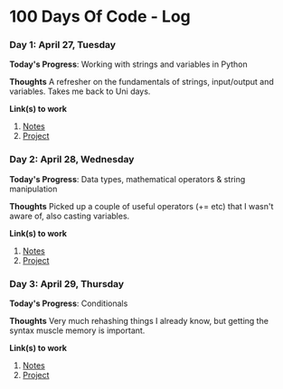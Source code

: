 # 100 Days Of Code - Log

<!-- ### Day 0: February 30, 2016 (Example 1) -->
<!-- ##### (delete me or comment me out)

**Today's Progress**: Fixed CSS, worked on canvas functionality for the app.

**Thoughts:** I really struggled with CSS, but, overall, I feel like I am slowly getting better at it. Canvas is still new for me, but I managed to figure out some basic functionality.

**Link to work:** [Calculator App](http://www.example.com)

### Day 0: February 30, 2016 (Example 2)
##### (delete me or comment me out)

**Today's Progress**: Fixed CSS, worked on canvas functionality for the app.

**Thoughts**: I really struggled with CSS, but, overall, I feel like I am slowly getting better at it. Canvas is still new for me, but I managed to figure out some basic functionality.

**Link(s) to work**: [Calculator App](http://www.example.com) -->


### Day 1: April 27, Tuesday

**Today's Progress**: Working with strings and variables in Python

**Thoughts** A refresher on the fundamentals of strings, input/output and variables. Takes me back to Uni days.

**Link(s) to work**
1. [Notes](notes\day001.md)
2. [Project](code\day001\day001project.py)


### Day 2: April 28, Wednesday

**Today's Progress**: Data types, mathematical operators & string manipulation

**Thoughts** Picked up a couple of useful operators (+= etc) that I wasn't aware of, also casting variables.

**Link(s) to work**
1. [Notes](notes\day002.md)
2. [Project](code\day002\day002project.py)

### Day 3: April 29, Thursday

**Today's Progress**: Conditionals

**Thoughts** Very much rehashing things I already know, but getting the syntax muscle memory is important.

**Link(s) to work**
1. [Notes](notes\day003.md)
2. [Project](code\day003\day003project.py)